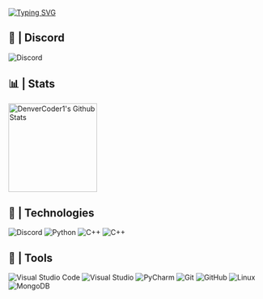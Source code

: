 [![Typing SVG](https://readme-typing-svg.herokuapp.com?font=Fira+Code&duration=4500&pause=1000&color=585152&random=false&width=435&lines=%D0%95%D0%B1%D0%B5%D0%B1%D0%B5%D0%B1%D0%B5%D0%B1%D0%B5%D0%B1%D0%B5....;%D0%93%D0%BE%D0%BF-%D0%9A%D0%BE%D0%BC%D0%BF%D0%B0%D0%BD%D0%B8%D1%8F+%D0%90%D0%BD%D0%B4%D1%80%D0%B5%D0%B5%D0%B2%D0%B0)](https://git.io/typing-svg)

## 🎲 | Discord
 ![Discord](https://discord.c99.nl/widget/theme-4/675689102087290892.png)

## 📊 | Stats
  <a href="https://github.com/anuraghazra/github-readme-stats"><img alt="DenverCoder1's Github Stats" src="https://denvercoder1-github-readme-stats.vercel.app/api/?username=imkyku&theme=radical&show_icons=true&include_all_commits=true&count_private=true&hide_border=true&bg_color=1a1624" height="175px"/></a>

## 🚀 | Technologies
 ![Discord](https://img.shields.io/badge/Discord-5865F2?logo=Discord&logoColor=white)
 ![Python](https://img.shields.io/badge/Python-3776AB?logo=Python&logoColor=white)
 ![C++](https://img.shields.io/badge/-C++-blue?logo=c%2B%2B)
 ![C++](https://img.shields.io/badge/C%23-7b3dcb?logo=Csharp&logoColor=white)

 
 
## 🎋 | Tools

 ![Visual Studio Code](https://img.shields.io/badge/Visual%20Studio%20Code-007ACC?logo=Visual%20Studio%20Code&logoColor=white)
 ![Visual Studio](https://img.shields.io/badge/Visual%20Studio-be17e0?logo=Visual%20Studio&logoColor=white)
 ![PyCharm](https://img.shields.io/badge/-PyCharm-green?logo=PyCharm&logoColor=white)
 ![Git](https://img.shields.io/badge/Git-F05032?logo=Git&logoColor=white)
 ![GitHub](https://img.shields.io/badge/GitHub-181717?logo=GitHub&logoColor=white)
 ![Linux](https://img.shields.io/badge/Linux-FCC624?logo=Linux&logoColor=white)
 ![MongoDB](https://img.shields.io/badge/MongoDB-%23000000.svg?style=flat&logo=mongodb&logoColor=0ec942)
 

